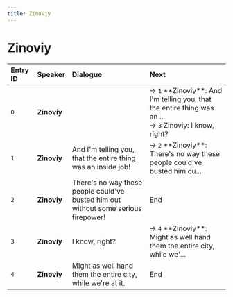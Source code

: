 ```yaml
---
title: Zinoviy
---
```


# Zinoviy


| Entry ID | Speaker | Dialogue | Next |
| :------- | :------ | :------- | :------------ |
| `0` | **Zinoviy** |  | → `1` \*\*Zinoviy\*\*: And I'm telling you, that the entire thing was an \.\.\.<br>→ `3` Zinoviy: I know, right? |
| `1` | **Zinoviy** | And I'm telling you, that the entire thing was an inside job\! | → `2` \*\*Zinoviy\*\*: There's no way these people could've busted him ou\.\.\. |
| `2` | **Zinoviy** | There's no way these people could've busted him out without some serious firepower\! | End |
| `3` | **Zinoviy** | I know, right? | → `4` \*\*Zinoviy\*\*: Might as well hand them the entire city, while we'\.\.\. |
| `4` | **Zinoviy** | Might as well hand them the entire city, while we're at it\. | End |
